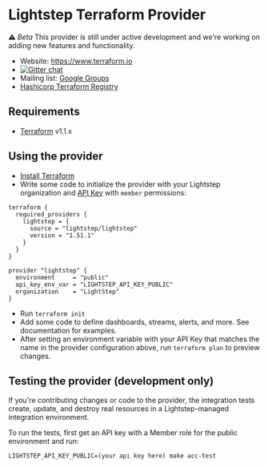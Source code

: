 # Lightstep Terraform Provider

⚠️ *Beta* This provider is still under active development and we're working on adding new features and functionality.

-   Website: https://www.terraform.io
-   [![Gitter chat](https://badges.gitter.im/hashicorp-terraform/Lobby.png)](https://gitter.im/hashicorp-terraform/Lobby)
-   Mailing list: [Google Groups](http://groups.google.com/group/terraform-tool)
-   [Hashicorp Terraform Registry](https://registry.terraform.io/providers/lightstep/lightstep/latest)

## Requirements

-   [Terraform](https://www.terraform.io/downloads.html) v1.1.x

## Using the provider

* [Install Terraform](https://www.terraform.io/downloads)
* Write some code to initialize the provider with your Lightstep organization and [API Key](https://docs.lightstep.com/docs/create-and-manage-api-keys) with `member` permissions:
```
terraform {
  required_providers {
    lightstep = {
      source = "lightstep/lightstep"
      version = "1.51.1"
    }
  }
}

provider "lightstep" {
  environment     = "public"
  api_key_env_var = "LIGHTSTEP_API_KEY_PUBLIC"
  organization    = "LightStep"
}
```
* Run `terraform init`
* Add some code to define dashboards, streams, alerts, and more. See documentation for examples.
* After setting an environment variable with your API Key that matches the name in the provider configuration above, run `terraform plan` to preview changes.

## Testing the provider (development only)

If you're contributing changes or code to the provider, the integration tests create, update, and destroy real resources in a Lightstep-managed integration environment.

To run the tests, first get an API key with a Member role for the public environment and run:
```
LIGHTSTEP_API_KEY_PUBLIC=(your api key here) make acc-test
```
